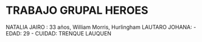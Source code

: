 # TRABAJO GRUPAL HEROES
NATALIA
JAIRO : 33 años, William Morris, Hurlingham
LAUTARO
JOHANA: - EDAD: 29 - CUIDAD: TRENQUE LAUQUEN 
